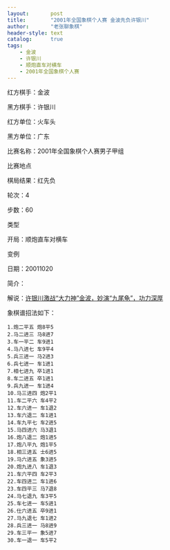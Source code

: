 ```yaml
---
layout:       post
title:        "2001年全国象棋个人赛 金波先负许银川"
author:       "老张聊象棋"
header-style: text
catalog:      true
tags:
    - 金波
    - 许银川
    - 顺炮直车对横车
    - 2001年全国象棋个人赛
---
```

红方棋手：金波

黑方棋手：许银川

红方单位：火车头

黑方单位：广东

比赛名称：2001年全国象棋个人赛男子甲组

比赛地点

棋局结果：红先负

轮次：4

步数：60

类型

开局：顺炮直车对横车

变例

日期：20011020

简介：

解说：[许银川激战“大力神”金波，妙演“九尾龟”，功力深厚](https://youtu.be/PlINsAEWo1U)

象棋谱招法如下：
```
1.炮二平五 炮8平5
2.马二进三 马8进7
3.车一平二 车9进1
4.马八进七 车9平4
5.兵三进一 马2进3
6.兵七进一 车1进1
7.相七进九 卒1进1
8.车二进五 卒1进1
9.兵九进一 车1进4
10.马三进四 炮2平1
11.车二平六 车4平2
12.车六进一 车1退2
13.车六退二 车1进1
14.车九平七 车2进5
15.马四进六 马3退1
16.炮八退二 炮1进5
17.炮八平九 炮1平5
18.相三进五 士6进5
19.马六进五 象3进5
20.炮九进八 车1退3
21.车六平四 车2平3
22.车四进二 车1进6
23.车四平三 马7退8
24.马七退九 车3平5
25.车七进一 车5进1
26.仕六进五 卒9进1
27.马九退七 车1进2
28.兵三进一 马8进9
29.车三平一 象5进7
30.车一退一 车5平2
```
